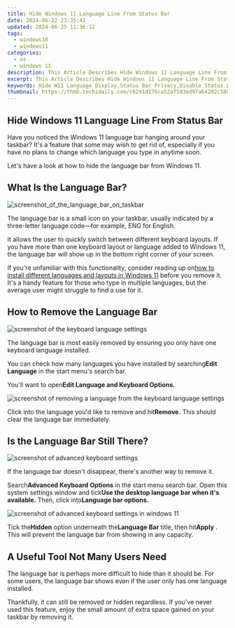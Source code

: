 ```yaml
---
title: Hide Windows 11 Language Line From Status Bar
date: 2024-06-22 23:35:41
updated: 2024-06-25 11:36:12
tags:
  - windows10
  - windows11
categories:
  - os
  - windows 11
description: This Article Describes Hide Windows 11 Language Line From Status Bar
excerpt: This Article Describes Hide Windows 11 Language Line From Status Bar
keywords: Hide W11 Language Display,Status Bar Privacy,Disable Status Lines,Win11 UI Tweaks,Status Bar Anonymity,Language Line Hiding,Remove Status Texts
thumbnail: https://thmb.techidaily.com/c6291d176ca52af593ed97a64202c588c0b54ac6b9ff66af20d69e9744d56a33.jpeg
---
```


## Hide Windows 11 Language Line From Status Bar

 Have you noticed the Windows 11 language bar hanging around your taskbar? It's a feature that some may wish to get rid of, especially if you have no plans to change which language you type in anytime soon.

 Let's have a look at how to hide the language bar from Windows 11.

## What Is the Language Bar?

![screenshot_of_the_language_bar_on_taskbar](https://static1.makeuseofimages.com/wordpress/wp-content/uploads/2022/11/screenshot_of_the_language_bar_on_taskbar.jpg)

 The language bar is a small icon on your taskbar, usually indicated by a three-letter language code—for example, ENG for English.

 It allows the user to quickly switch between different keyboard layouts. If you have more than one keyboard layout or language added to Windows 11, the language bar will show up in the bottom right corner of your screen.

 If you're unfamiliar with this functionality, consider reading up on[how to install different languages and layouts in Windows 11](https://www.makeuseof.com/windows-11-add-change-keyboard-layouts/) before you remove it. It's a handy feature for those who type in multiple languages, but the average user might struggle to find a use for it.

## How to Remove the Language Bar

![screenshot of the keyboard language settings](https://static1.makeuseofimages.com/wordpress/wp-content/uploads/2022/11/screenshot_of_language_keyboard_settings.jpg)

 The language bar is most easily removed by ensuring you only have one keyboard language installed.

 You can check how many languages you have installed by searching**Edit Language** in the start menu's search bar.

 You'll want to open**Edit Language and Keyboard Options.**

![screenshot of removing a language from the keyboard language settings](https://static1.makeuseofimages.com/wordpress/wp-content/uploads/2022/11/screenshot_of_language_keyboard_settings_remove.jpg)

 Click into the language you'd like to remove and hit**Remove.** This should clear the language bar immediately.

## Is the Language Bar Still There?

![screenshot of advanced keyboard settings](https://static1.makeuseofimages.com/wordpress/wp-content/uploads/2022/11/screenshot_of_advanced_keyboard_settings.jpg)

 If the language bar doesn't disappear, there's another way to remove it.

 Search**Advanced Keyboard Options** in the start menu search bar. Open this system settings window and tick**Use the desktop language bar when it's available.** Then, click into**Language bar options.**

![screenshot of advanced keyboard settings in windows 11](https://static1.makeuseofimages.com/wordpress/wp-content/uploads/2022/11/screenshot_of_advanced_keyboard_settings_language_bar_options.jpg)

 Tick the**Hidden** option underneath the**Language Bar** title, then hit**Apply** . This will prevent the language bar from showing in any capacity.

## A Useful Tool Not Many Users Need

 The language bar is perhaps more difficult to hide than it should be. For some users, the language bar shows even if the user only has one language installed.

 Thankfully, it can still be removed or hidden regardless. If you've never used this feature, enjoy the small amount of extra space gained on your taskbar by removing it.

<ins class="adsbygoogle"
     style="display:block"
     data-ad-format="autorelaxed"
     data-ad-client="ca-pub-7571918770474297"
     data-ad-slot="1223367746"></ins>



<ins class="adsbygoogle"
     style="display:block"
     data-ad-client="ca-pub-7571918770474297"
     data-ad-slot="8358498916"
     data-ad-format="auto"
     data-full-width-responsive="true"></ins>
